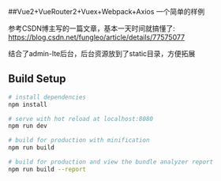 ##Vue2+VueRouter2+Vuex+Webpack+Axios
一个简单的样例

参考CSDN博主写的一篇文章，基本一天时间就搞懂了:
https://blog.csdn.net/fungleo/article/details/77575077

结合了admin-lte后台，后台资源放到了static目录，方便拓展

## Build Setup

``` bash
# install dependencies
npm install

# serve with hot reload at localhost:8080
npm run dev

# build for production with minification
npm run build

# build for production and view the bundle analyzer report
npm run build --report
```
